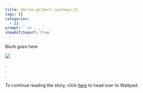 ```yaml
---
title: darren-gilbert-journeys-21
tags: []
categories:
  - []
prompt: ' => , , '
showKofiSuport: true
---
```

Blurb goes here<!-- more -->

<div class="center">

[![](/images/covers/....png "")](https://www.wattpad.com/...)

</div>



<div class="center story-ellipses">

.</br>
.</br>
.</br>

</div>

<div>

To continue reading the story, click [here](https://www.wattpad.com/...) to head over to Wattpad.

</div>